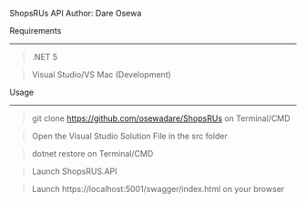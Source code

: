 ShopsRUs API 
Author:  Dare Osewa

Requirements
*******************************
> .NET 5 

> Visual Studio/VS Mac (Development)

Usage
******************************
> git clone https://github.com/osewadare/ShopsRUs on Terminal/CMD

> Open the Visual Studio Solution File in the src folder

> dotnet restore on Terminal/CMD
 
> Launch ShopsRUS.API

> Launch https://localhost:5001/swagger/index.html on your browser

